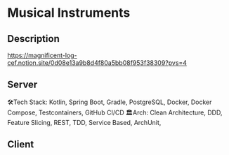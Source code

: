 # Musical Instruments

## Description

https://magnificent-log-cef.notion.site/0d08e13a9b8d4f80a5bb08f953f38309?pvs=4

## Server

🛠Tech Stack: Kotlin, Spring Boot, Gradle, PostgreSQL, Docker, Docker Compose, Testcontainers, GitHub CI/CD
🏛️Arch: Clean Architecture, DDD, Feature Slicing, REST, TDD, Service Based, ArchUnit, 


## Client
